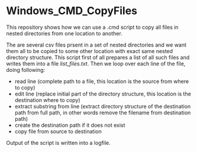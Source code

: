 # Windows_CMD_CopyFiles
This repository shows how we can use a .cmd script to copy all files in nested directories from one location to another.

The are several csv files prsent in a set of nested directories and we want them all to be copied to some other location with exact same nested directory structure. This script first of all prepares a list of all such files and writes them into a file *list_files.txt*. Then we loop over each line of the file, doing following:
- read line (complete path to a file, this location is the source from where to copy)
- edit line (replace initial part of the directory structure, this location is the destination where to copy)
- extract substring from line (extract directory structure of the destination path from full path, in other words remove the filename from destination path)
- create the destination path if it does not exist
- copy file from source to destination

Output of the script is written into a logfile.
